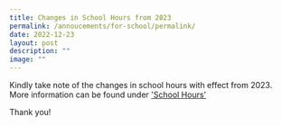 ```yaml
---
title: Changes in School Hours from 2023
permalink: /annoucements/for-school/permalink/
date: 2022-12-23
layout: post
description: ""
image: ""
---
```

Kindly take note of the changes in school hours with effect from 2023.
<br>More information can be found under ['School Hours'](/school-details/school-hours/)

Thank you!